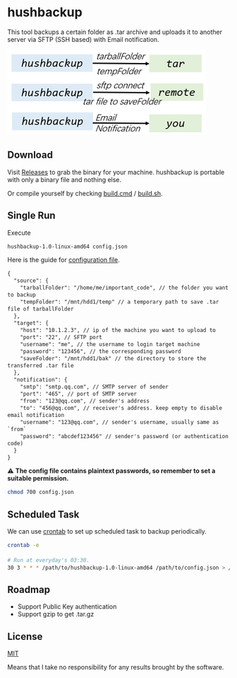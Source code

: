# hushbackup

This tool backups a certain folder as .tar archive and uploads it to another server via SFTP (SSH based) with Email notification.

![demo](demo.png)

## Download

Visit [Releases](https://github.com/z0gSh1u/hushbackup/releases) to grab the binary for your machine. hushbackup is portable with only a binary file and nothing else.

Or compile yourself by checking [build.cmd](./build.cmd) / [build.sh](./build.sh).

## Single Run

Execute

```sh
hushbackup-1.0-linux-amd64 config.json
```

Here is the guide for [configuration file](./config.json).

```
{
  "source": {
    "tarballFolder": "/home/me/important_code", // the folder you want to backup
    "tempFolder": "/mnt/hdd1/temp" // a temporary path to save .tar file of tarballFolder
  },
  "target": {
    "host": "10.1.2.3", // ip of the machine you want to upload to
    "port": "22", // SFTP port
    "username": "me", // the username to login target machine
    "password": "123456", // the corresponding password
    "saveFolder": "/mnt/hdd1/bak" // the directory to store the transferred .tar file
  },
  "notification": {
    "smtp": "smtp.qq.com", // SMTP server of sender
    "port": "465", // port of SMTP server
    "from": "123@qq.com", // sender's address
    "to": "456@qq.com", // receiver's address. keep empty to disable email notification
    "username": "123@qq.com", // sender's username, usually same as `from`
    "password": "abcdef123456" // sender's password (or authentication code)
  }
}
```

:warning: **The config file contains plaintext passwords, so remember to set a suitable permission.**

```sh
chmod 700 config.json
```

## Scheduled Task

We can use [crontab](https://www.google.com/search?q=crontab) to set up scheduled task to backup periodically.

```sh
crontab -e

# Run at everyday's 03:30.
30 3 * * * /path/to/hushbackup-1.0-linux-amd64 /path/to/config.json > /path/to/log.log
```

## Roadmap

- Support Public Key authentication
- Support gzip to get .tar.gz

## License

[MIT](./LICENSE)

Means that I take no responsibility for any results brought by the software.